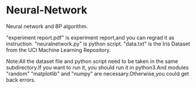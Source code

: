 # Neural-Network
Neural network and BP algorithm.

"experiment report.pdf" is experiment report,and you can regrad it as instruction. "neuralnetwork.py" is python script. "data.txt" is the Iris Dataset from the UCI Machine Learning Repository.

Note:All the dataset file and python script need to be taken in the same subdirectory.If you want to run it, you should run it in python3.And modules "random" "matplotlib" and "numpy" are necessary.Otherwise,you could get back errors.
